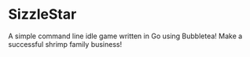 # SizzleStar
A simple command line idle game written in Go using Bubbletea! Make a successful shrimp family business!
